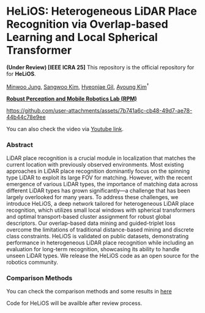 # HeLiOS: Heterogeneous LiDAR Place Recognition via Overlap-based Learning and Local Spherical Transformer


**(Under Review) [IEEE ICRA 25]** This repository is the official repository for for **HeLiOS**.

  <a href="https://scholar.google.co.kr/citations?user=aKPTi7gAAAAJ&hl=ko" target="_blank">Minwoo Jung</a><sup></sup>,
  <a href="https://scholar.google.co.kr/citations?user=I2pNZDkAAAAJ&hl=ko" target="_blank">Sangwoo Kim</a><sup></sup>,
  <a href="https://scholar.google.co.kr/citations?user=n15gehEAAAAJ&hl=ko" target="_blank">Hyeonjae Gil</a><sup></sup>,
  <a href="https://scholar.google.co.kr/citations?user=7yveufgAAAAJ&hl=ko" target="_blank">Ayoung Kim</a><sup>†</sup>

**[Robust Perception and Mobile Robotics Lab (RPM)](https://rpm.snu.ac.kr/)**

https://github.com/user-attachments/assets/7b741a6c-cb48-49d7-ae78-44b44c78e9ee

You can also check the video via [Youtube link](https://www.youtube.com/watch?v=tEEvWA3LyXY).

### Abstract
LiDAR place recognition is a crucial module in localization that matches the current location with previously observed environments. Most existing approaches in LiDAR place recognition dominantly focus on the spinning type LiDAR to exploit its large FOV for matching. However, with the recent emergence of various LiDAR types, the importance of matching data across different LiDAR types has grown significantly—a challenge that has been largely overlooked for many years. To address these challenges, we introduce HeLiOS, a deep network tailored for heterogeneous LiDAR place recognition, which utilizes small local windows with spherical transformers and optimal transport-based cluster assignment for robust global descriptors. Our overlap-based data mining and guided-triplet loss overcome the limitations of traditional distance-based mining and discrete class constraints. HeLiOS is validated on public datasets, demonstrating performance in heterogeneous LiDAR place recognition while including an evaluation for long-term recognition, showcasing its ability to handle unseen LiDAR types. We release the HeLiOS code as an open source for the robotics community.

### Comparison Methods
You can check the comparison methods and some results in [here](https://github.com/minwoo0611/HeLiPR-Place-Recognition)

Code for HeLiOS will be availble after review process.
